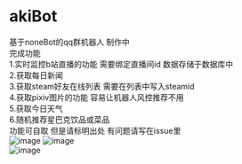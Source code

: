 # akiBot  
基于noneBot的qq群机器人 制作中  
完成功能  
1.实时监控b站直播的功能 需要绑定直播间id 数据存储于数据库中    
2.获取每日新闻  
3.获取steam好友在线列表 需要在列表中写入steamid  
4.获取pixiv图片的功能 容易让机器人风控推荐不用  
5.获取今日天气  
6.随机推荐星巴克饮品或菜品  
功能可自取 但是请标明出处 有问题请写在issue里  
![image](https://github.com/3Asterism/akiBot/assets/72266886/c5370f92-5469-46ef-9d9b-82c39d8c0a34)
![image](https://github.com/3Asterism/akiBot/assets/72266886/a23247fe-9df2-4ed6-b1a3-c0fce1afd8ca)  
![image](https://github.com/3Asterism/akiBot/assets/72266886/777e8ac0-09da-4636-b30d-2e21e8a7c181)  


